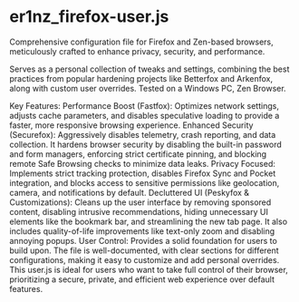 # er1nz_firefox-user.js
Comprehensive configuration file for Firefox and Zen-based browsers, meticulously crafted to enhance privacy, security, and performance.

Serves as a personal collection of tweaks and settings, combining the best practices from popular hardening projects like Betterfox and Arkenfox, along with custom user overrides.
Tested on a Windows PC, Zen Browser.

Key Features:
Performance Boost (Fastfox): Optimizes network settings, adjusts cache parameters, and disables speculative loading to provide a faster, more responsive browsing experience.
Enhanced Security (Securefox): Aggressively disables telemetry, crash reporting, and data collection. It hardens browser security by disabling the built-in password and form managers, enforcing strict certificate pinning, and blocking remote Safe Browsing checks to minimize data leaks.
Privacy Focused: Implements strict tracking protection, disables Firefox Sync and Pocket integration, and blocks access to sensitive permissions like geolocation, camera, and notifications by default.
Decluttered UI (Peskyfox & Customizations): Cleans up the user interface by removing sponsored content, disabling intrusive recommendations, hiding unnecessary UI elements like the bookmark bar, and streamlining the new tab page. It also includes quality-of-life improvements like text-only zoom and disabling annoying popups.
User Control: Provides a solid foundation for users to build upon. The file is well-documented, with clear sections for different configurations, making it easy to customize and add personal overrides.
This user.js is ideal for users who want to take full control of their browser, prioritizing a secure, private, and efficient web experience over default features.
